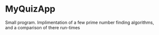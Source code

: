# MyQuizApp

Small program. Implimentation of a few prime number finding algorithms, and a comparison of there run-times
